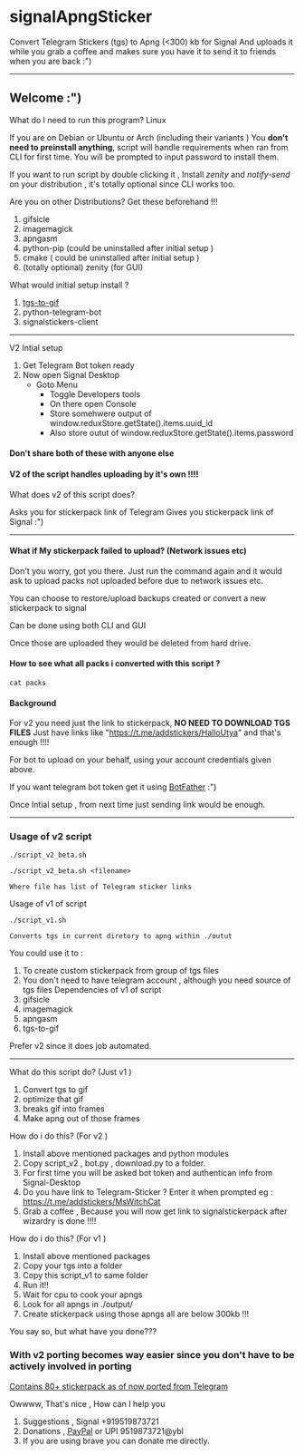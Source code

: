 # signalApngSticker
Convert Telegram Stickers (tgs) to Apng (&lt;300) kb for Signal
And uploads it while you grab a coffee and makes sure you have it to send it 
to friends when you are back :")

---
## Welcome :")

What do I need to run this program? Linux

If you are on Debian or Ubuntu or Arch (including their variants ) 
You __don't need to preinstall anything__, script will handle requirements when ran from
CLI for first time. You will be prompted to input password to install them.

If you want to run script by double clicking it , Install _zenity_ and _notify-send_ on your 
distribution , it's totally optional since CLI works too.

Are you on other Distributions? Get these beforehand !!!
1. gifsicle 
2. imagemagick 
3. apngasm 
4. python-pip (could be uninstalled after initial setup )
5. cmake ( could be uninstalled after initial setup )
6. (totally optional) zenity (for GUI)

What would initial setup install ? 
1. [tgs-to-gif](https://github.com/ed-asriyan/tgs-to-gif/tree/master-cpp)
2. python-telegram-bot
3. signalstickers-client 

---
V2 Intial setup 
1. Get Telegram Bot token ready
2. Now open Signal Desktop 
    - Goto Menu 
		- Toggle Developers tools 
		- On there open Console 
		- Store somehwere output of window.reduxStore.getState().items.uuid_id 
		- Also store outut of window.reduxStore.getState().items.password

#### Don't share both of these with anyone else

#### V2 of the script  handles uploading by it's own !!!!
What does v2 of this script does?

Asks you for stickerpack link of Telegram
Gives you stickerpack link of Signal :")

---

#### What if My stickerpack failed to upload? (Network issues etc)
Don't you worry, got you there. Just run the command again and it would
ask to upload packs not uploaded before due to network issues etc.

You can choose to restore/upload backups created or convert a new stickerpack to signal 

Can be done using both CLI and GUI 

Once those are uploaded they would be deleted from hard drive.

#### How to see what all packs i converted with this script ?

```
cat packs

```

#### Background 

For v2 you need just the link to stickerpack, __NO NEED TO DOWNLOAD TGS FILES__
Just have links like "https://t.me/addstickers/HalloUtya" and that's enough !!!!

For bot to upload on your behalf, using your account credentials given above.

If you want telegram bot token get it using [BotFather](https://t.me/BotFather) :")

Once Intial setup , from next time just sending link would be enough.

--- 
### Usage of v2 script

```
./script_v2_beta.sh 

./script_v2_beta.sh <filename>

Where file has list of Telegram sticker links

```

Usage of v1 of script 

```
./script_v1.sh

Converts tgs in current diretory to apng within ./outut
```
You could use it to : 

1. To create custom stickerpack from group of tgs files
2. You don't need to have telegram account , although you need source of tgs files
Dependencies of v1 of script 
1. gifsicle 
2. imagemagick 
3. apngasm 
4. tgs-to-gif 

Prefer v2 since it does job automated.

---


What do this script do? (Just v1 )
1. Convert tgs to gif
2. optimize that gif
3. breaks gif into frames
4. Make apng out of those frames

How do i do this? (For v2 )
1. Install above mentioned packages and python modules 
2. Copy script_v2 , bot.py , download.py to a folder. 
3. For first time you will be asked bot token and authentican info from Signal-Desktop
4. Do you have link to Telegram-Sticker ? Enter it when prompted eg : https://t.me/addstickers/MsWitchCat
5. Grab a coffee , Because you will now get link to signalstickerpack after wizardry is done !!!!

How do i do this? (For v1 )
1. Install above mentioned packages
2. Copy your tgs into a folder
3. Copy this script_v1  to same folder
4. Run it!!
5. Wait for cpu to cook your apngs
6. Look for all apngs in ./output/
7. Create stickerpack using those apngs all are below 300kb !!!

You say so, but what have you done??? 

### With v2 porting becomes way easier since you don't have to be actively involved in porting

[Contains 80+ stickerpack as of now ported from Telegram](https://signalstickers.com/?s=author%3A%22Navneet%20Vikram%20Tey%22)


Owwww, That's nice , How can I help you
1. Suggestions , Signal +919519873721
2. Donations , [PayPal](https://www.paypal.com/paypalme/my/profile) or UPI 9519873721@ybl 
3. If you are using brave you can donate me directly.
